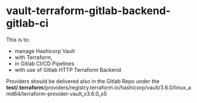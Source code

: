 # vault-terraform-gitlab-backend-gitlab-ci

This is to:
  - manage Hashicorp Vault
  - with Terraform, 
  - in Gitlab CI/CD Pipelines 
  - with use of Gitlab HTTP Terraform Backend

Providers should be delivered also in the Gitlab Repo under the **test/.terraform**/providers/registry.terraform.io/hashicorp/vault/3.6.0/linux_amd64/terraform-provider-vault_v3.6.0_x5
